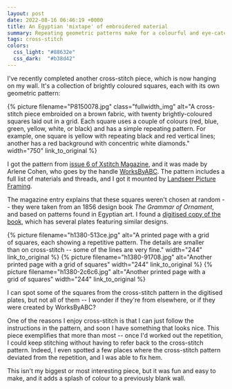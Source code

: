 ```yaml
---
layout: post
date: 2022-08-16 06:46:19 +0000
title: An Egyptian 'mixtape' of embroidered material
summary: Repeating geometric patterns make for a colourful and eye-catching piece.
tags: cross-stitch
colors:
  css_light: "#88632e"
  css_dark:  "#b38d42"
---
```


I've recently completed another cross-stitch piece, which is now hanging on my wall.
It's a collection of brightly coloured squares, each with its own geometric pattern:

{%
  picture
  filename="P8150078.jpg"
  class="fullwidth_img"
  alt="A cross-stitch piece embroided on a brown fabric, with twenty brightly-coloured squares laid out in a grid. Each square uses a couple of colours (red, blue, green, yellow, white, or black) and has a simple repeating pattern. For example, one square is yellow with repeating black and red vertical lines; another has a red background with concentric white diamonds."
  width="750"
  link_to_original
%}

I got the pattern from [issue 6 of Xstitch Magazine][issue6], and it was made by Arlene Cohen, who goes by the handle [WorksByABC].
The pattern includes a full list of materials and threads, and I got it mounted by [Landseer Picture Framing].

The magazine entry explains that these squares weren't chosen at random -- they were taken from an 1856 design book *The Grammar of Ornament*, and based on patterns found in Egyptian art.
I found a [digitised copy of the book][digitised], which has several plates featuring similar designs.

<style>
  #grid {
    display: grid;
    grid-template-columns: auto auto auto;
    grid-gap: 10px;
  }
</style>

<div id="grid">
  {%
    picture
    filename="h1380-513ce.jpg"
    alt="A printed page with a grid of squares, each showing a repetitive pattern. The details are smaller than on cross-stitch -- some of the lines are very fine."
    width="244"
    link_to_original
  %}
  {%
    picture
    filename="h1380-91708.jpg"
    alt="Another printed page with a grid of squares"
    width="244"
    link_to_original
  %}
  {%
    picture
    filename="h1380-2c6c6.jpg"
    alt="Another printed page with a grid of squares"
    width="244"
    link_to_original
  %}
</div>

I can spot some of the squares from the cross-stitch pattern in the digitised plates, but not all of them -- I wonder if they're from elsewhere, or if they were created by WorksByABC?

One of the reasons I enjoy cross-stitch is that I can just follow the instructions in the pattern, and soon I have something that looks nice.
This piece exemplifies that more than most -- once I'd worked out the repetition, I could keep stitching without having to refer back to the cross-stitch pattern.
Indeed, I even spotted a few places where the cross-stitch pattern deviated from the repetition, and I was able to fix hem.

This isn't my biggest or most interesting piece, but it was fun and easy to make, and it adds a splash of colour to a previously blank wall.

[issue6]: https://xstitchmag.com/product/issue-6/
[WorksByABC]: https://www.worksbyabc.com/
[Landseer Picture Framing]: https://landseerpictureframes.co.uk/
[digitised]: https://search.library.wisc.edu/digital/ALXEMQRWNML2C48G/pages/AUE76CUPAG2LEF8Z
